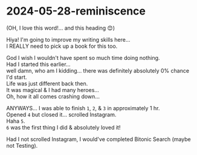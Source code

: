 # 2024-05-28-reminiscence

(OH, I love this word!... and this heading 😊)

Hiya! I'm going to improve my writing skills here...  
I REALLY need to pick up a book for this too.

God I wish I wouldn't have spent so much time doing nothing.  
Had I started this earlier...  
well damn, who am I kidding... there was definitely absolutely 0% chance I'd start.  
Life was just different back then.  
It was magical & I had many heroes...  
Oh, how it all comes crashing down...

ANYWAYS... I was able to finish `1`, `2`, & `3` in approximately 1 hr.  
Opened `4` but closed it... scrolled Instagram.  
Haha `5`.  
`6` was the first thing I did & absolutely loved it!

Had I not scrolled Instagram, I would've completed Bitonic Search (maybe not Testing).
